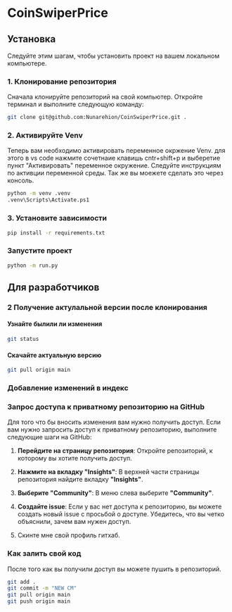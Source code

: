 # CoinSwiperPrice

## Установка

Следуйте этим шагам, чтобы установить проект на вашем локальном компьютере.

### 1. Клонирование репозитория

Сначала клонируйте репозиторий на свой компьютер. Откройте терминал и выполните следующую команду:

```bash
git clone git@github.com:Nunarehion/CoinSwiperPrice.git .
```

### 2. Активируйте Venv

Теперь вам необходимо активировать переменное окржение Venv.
для этого в vs code нажмите сочетнаие клавишь cntr+shift+p и выберетие пункт "Активировать" переменное окружение.
Следуйте инструкциям по активции переменной среды.
Так же вы моежете сделать это через консоль.

```bash
python -m venv .venv
.venv\Scripts\Activate.ps1
```

### 3. Установите зависимости

```bash
pip install -r requirements.txt
```

### Запустите проект

```bash
python -m run.py
```

## Для разработчиков

### 2 Получение актулальной версии после клонирования

#### Узнайте былили ли изменения

```bash
git status
```

#### Скачайте актуальную версию

```bash
git pull origin main
```

### Добавление изменений в индекс

### Запрос доступа к приватному репозиторию на GitHub

Для того что бы вносить изменения вам нужно получить доступ.
Если вам нужно запросить доступ к приватному репозиторию, выполните следующие шаги на GitHub:

1. **Перейдите на страницу репозитория**: Откройте репозиторий, к которому вы хотите получить доступ.

2. **Нажмите на вкладку "Insights"**: В верхней части страницы репозитория найдите вкладку **"Insights"**.

3. **Выберите "Community"**: В меню слева выберите **"Community"**.

4. **Создайте issue**: Если у вас нет доступа к репозиторию, вы можете создать новый issue с просьбой о доступе. Убедитесь, что вы четко объяснили, зачем вам нужен доступ.

5. Скинте мне свой профиль гитхаб.

### Как залить свой код

После того как вы получили доступ вы можете пушить в репозиторий.

```bash
git add .
git commit -m "NEW CM"
git pull origin main
git push origin main
```
